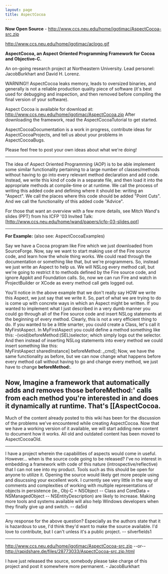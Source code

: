 ```yaml
---
layout: page
title: AspectCocoa
---
```


**Now Open Source** - http://www.ccs.neu.edu/home/igotimac/AspectCocoa-src.zip

http://www.ccs.neu.edu/home/igotimac/aclogo.gif

**AspectCocoa, an Aspect Oriented Programming Framework for Cocoa and Objective-C.**

An on-going research project at Northeastern University.
Lead personel:  JacobBurkhart and David H. Lorenz.

WARNING!! AspectCocoa leaks memory, leads to oversized binaries, and generally is not a reliable production quality piece of software (it's best used for debugging and inspection, and then removed before compiling the final version of your software).

Aspect Cocoa is available for download at:
http://www.ccs.neu.edu/home/igotimac/AspectCocoa.zip
After downloading the framework, read the AspectCocoaTutorial to get started.

AspectCocoaDocumentation is a work in progress, contribute ideas for AspectCocoaProjects, and tell us about your problems in AspectCocoaBugs.

Please feel free to post your own ideas about what we're doing!

----

The idea of Aspect Oriented Programming (AOP) is to be able implement some similar functionality pertaining to a large number of classes/methods without having to go into every relevant method declaration and add code.  Instead, we write this kind of code in a separate file, and then load it into the appropriate methods at compile-time or at runtime.  We call the process of writing this added code and defining where it should be: writing an "Aspect".  We call the places where this code should be added "Point Cuts".  And we call the functionality of this added code "Advice".

For those that want an overview with a few more details, see Mitch Wand's slides (PPT) from his ICFP '03 Invited Talk:
[http://www.ccs.neu.edu/home/wand/papers/icfp-03-slides.ppt]

----
**For Example:**  (also see: AspectCocoaExamples)

Say we have a Cocoa program like Fire which we just downloaded from SourceForge.  Now, say we want to start making use of the Fire source code, and learn how the whole thing works.  We could read through the documentation or something like that, but we're programmers.  So, instead we just write an Aspect to help us.  We will NSLog every method call, but we're going to restrict it to methods defined by the Fire source code, and ignore Appkit and Foundation calls.  So, now we can run Fire and watch in ProjectBuilder or XCode as every method call gets logged out.

You'll notice in the above example that we don't really say HOW we write this Aspect, we just say that we write it.  So, part of what we are trying to do is come up with concrete ways in which an Aspect might be written.  If you wanted to implement what I just described in a very dumb manner you could go through all of the Fire source code and insert NSLog statements at the beginning of every method.  Clearly, this is not a very efficient thing to do.  If you wanted to be a little smarter, you could create a Class, let's call it MyFirstAspect.  In MyFirstAspect you could define a method something like this:
    -(void)beforeMethod:(SEL)selector; 
which simply logs out the selector.  And then instead of inserting NSLog statements into every method we could insert something like this:  
    MyFirstAspect sharedInstance] beforeMethod: _cmd];
Now, we have the same functionality as before, but we can now change what happens before every method call without having to go and change every method, we just have to change **beforeMethod:**.  

Now, Imagine a framework that automatically adds and removes those **beforeMethod:**' calls from each method you're interested in and does it dynamically at runtime.  That's [[AspectCocoa.
----

Much of the content already posted to this wiki has been for the discussion of the problems we've encountered while creating AspectCocoa.  Now that we have a working version of it available, we will start adding new content to document how it works.  All old and outdated content has been moved to AspectCocoaOld.

----

I have a project wherein the capabilities of aspects would come in useful. However... when is the source code going to be released? I've no interest in embedding a framework with code of this nature (introspective/reflective) that I can not see into my product. Tools such as this should be open for anyone to utilize it. Opening the source would likely get more people using and disucssing your excellent work. I currently see very little in the way of comments and complexities of working with multiple representations of objects in persistence (ie., Obj-C = NSObject -- Class and CoreData = NSManagedObject -- NSEntityDescription) are likely to increase. Making more tools and systems available will also help Windows developers when they finally give up and switch. -- da5id

----

Any response for the above question?  Especially as the authors state that it is hazardous to use, I'd think they'd want to make the source available.  I'd love to contribute, but I can't unless it's a public project. -- silverfields1

----
http://www.ccs.neu.edu/home/igotimac/AspectCocoa-src.zip
--or--
http://rapidshare.de/files/28773033/AspectCocoa-src.zip.html

I have just released the source, somebody please take charge of this project and post it somewhere more permanent. - JacobBurkhart


